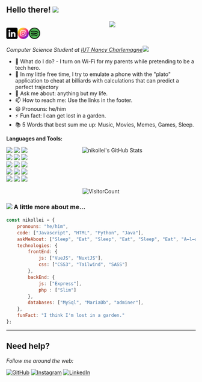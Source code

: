 <h2>Hello there! <img src="https://media.giphy.com/media/mGcNjsfWAjY5AEZNw6/giphy.gif" width="50"></h2> <img align='right' src="https://media.giphy.com/media/M9gbBd9nbDrOTu1Mqx/giphy.gif" width="230"> 
<br/>
<div align = 'left'>
<a href="https://www.linkedin.com/in/nicolasbern/">
  <img align="left" alt="nikollei's Linkedin" width="30px" src="https://github.com/NicoRiri/NicoRiri/blob/main/assets/linkedin.png" />
</a>
<a href="https://www.instagram.com/riri.nico/">
  <img align="left" alt="nikollei's Instagram" width="30px" src="https://github.com/NicoRiri/NicoRiri/blob/main/assets/instagram.png" />
</a>
<a href="https://open.spotify.com/user/kikokiko36?si=7d15f4cba2d7434c">
  <img align="left" alt="nikollei's Spotify" width="30px" src="https://github.com/NicoRiri/NicoRiri/blob/main/assets/spotify.png" />
</a>
 <br /> <br />

<p><em>Computer Science Student at <a href="https://iut-charlemagne.univ-lorraine.fr/">IUT Nancy Charlemagne</a><img src="https://media.giphy.com/media/fYSnHlufseco8Fh93Z/giphy.gif" width="30">
</em></p>

- 🔮 What do I do? - I turn on Wi-Fi for my parents while pretending to be a tech hero.
- 🌱 In my little free time, I try to emulate a phone with the "plato" application to cheat at billiards with calculations that can predict a perfect trajectory
- 💬 Ask me about: anything but my life.
- 📫 How to reach me: Use the links in the footer.
- 😄 Pronouns: he/him
- ⚡ Fun fact: I can get lost in a garden.
- 📚 5 Words that best sum me up: Music, Movies, Memes, Games, Sleep.


**Languages and Tools:** 

<p>
  <a>
    <img width="60%" align="right" alt="nikollei's GitHub Stats" src="https://github-readme-stats.vercel.app/api?username=nicoriri&show_icons=true&hide_border=true" />
  </a>
  
  
  <code><img width="10%" src="https://www.vectorlogo.zone/logos/vuejs/vuejs-ar21.svg"></code>
  <code><img width="10%" src="https://www.vectorlogo.zone/logos/tailwindcss/tailwindcss-ar21.svg"></code>
  <code><img width="10%" src="https://www.vectorlogo.zone/logos/nodejs/nodejs-ar21.svg"></code>
  <br />
  <code><img width="10%" src="https://www.vectorlogo.zone/logos/w3_html5/w3_html5-ar21.svg"></code>
  <code><img width="10%" src="https://www.vectorlogo.zone/logos/w3_css/w3_css-ar21.svg"></code>
  <code><img width="10%" src="https://www.vectorlogo.zone/logos/javascript/javascript-ar21.svg"></code>
  <br />
  <code><img width="10%" src="https://www.vectorlogo.zone/logos/mariadb/mariadb-ar21.svg"></code>
  <code><img width="10%" src="https://www.vectorlogo.zone/logos/mysql/mysql-ar21.svg"></code>
  <code><img width="10%" src="https://www.vectorlogo.zone/logos/java/java-ar21.svg"></code>
  <br />
  <code><img width="10%" src="https://www.vectorlogo.zone/logos/git-scm/git-scm-ar21.svg"></code>
  <code><img width="10%" src="https://www.vectorlogo.zone/logos/getpostman/getpostman-ar21.svg"></code>
  <code><img width="10%" src="https://www.vectorlogo.zone/logos/docker/docker-ar21.svg"></code>
  <br />
  <code><img width="10%" src="https://www.vectorlogo.zone/logos/apache/apache-ar21.svg"></code>
  <code><img width="10%" src="https://www.vectorlogo.zone/logos/debian/debian-ar21.svg"></code>
  <code><img width="10%" src="https://www.vectorlogo.zone/logos/jetbrains/jetbrains-ar21.svg"></code>
  
</p>

<div align="center">

![VisitorCount](https://profile-counter.glitch.me/{riri.nico}/count.svg)

</div>


### <img src="https://media.giphy.com/media/VgCDAzcKvsR6OM0uWg/giphy.gif" width="50"> A little more about me...  

```javascript
const nikollei = {
    pronouns: "he/him",
    code: ["Javascript", "HTML", "Python", "Java"],
    askMeAbout: ["Sleep", "Eat", "Sleep", "Eat", "Sleep", "Eat", "A̶l̶a̶r̶m̶ ̶c̶l̶o̶c̶k̶"],
    technologies: {
        frontEnd: {
            js: ["VueJS", "NuxtJS"],
            css: ["CSS3", "Tailwind", "SASS"]
        },
        backEnd: {
            js: ["Express"],
            php : ["Slim"]
        },
        databases: ["MySql", "MariaDb", "adminer"],
    },
    funFact: "I think I'm lost in a garden."
};
```

---


## Need help?
<i>Follow me around the web:</i><br>

[![GitHub](https://img.shields.io/github/followers/anmolpant?label=follow&style=social)](https://github.com/nicoriri) [![Instagram](https://img.shields.io/badge/Instagram-follow-purple.svg?logo=instagram&logoColor=white)](https://www.instagram.com/riri.nico/) [![LinkedIn](https://img.shields.io/badge/LinkedIn-connect-blue.svg?logo=linkedin&logoColor=white)](https://www.linkedin.com/in/nicolasbern/)
